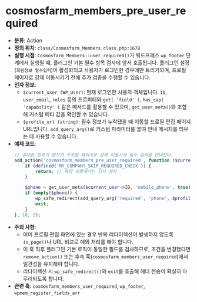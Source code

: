 ﻿# cosmosfarm_members_pre_user_required

- **분류**: Action
- **정의 위치**: `class/Cosmosfarm_Members.class.php:1678`
- **실행 시점**: `Cosmosfarm_Members::user_required()`가 워드프레스 `wp_footer` 단계에서 실행될 때, 플러그인 기본 필수 항목 검사에 앞서 호출됩니다. 플러그인 설정(`회원정보 필수입력`)이 활성화되고 사용자가 로그인한 경우에만 트리거되며, 프로필 페이지로 강제 이동시키기 전에 추가 검증을 수행할 수 있습니다.
- **인자 정보**:
  - `$current_user (WP_User)`: 현재 로그인한 사용자 객체입니다. `ID`, `user_email`, `roles` 등의 프로퍼티와 `get( 'field' )`, `has_cap( 'capability' )` 같은 메서드를 활용할 수 있으며, `get_user_meta()`와 조합해 커스텀 메타 값을 확인할 수 있습니다.
  - `$profile_url (string)`: 필수 정보가 누락됐을 때 이동할 프로필 편집 페이지 URL입니다. `add_query_arg()`로 커스텀 파라미터를 붙여 안내 메시지를 띄우는 데 사용할 수 있습니다.
- **예제 코드**:
  ```php
  // 휴대폰 번호가 없으면 프로필 페이지로 강제 이동시켜 필수 입력을 안내한다.
  add_action('cosmosfarm_members_pre_user_required', function ($current_user, $profile_url) {
      if (defined('MY_COMPANY_SKIP_REQUIRED_CHECK')) {
          return; // 특정 상황에서는 검사 생략
      }

      $phone = get_user_meta($current_user->ID, 'mobile_phone', true);
      if (empty($phone)) {
          wp_safe_redirect(add_query_arg('required', 'phone', $profile_url));
          exit;
      }
  }, 10, 2);
  ```
- **주의 사항**:
  - 이미 프로필 편집 화면에 있는 경우 반복 리다이렉션이 발생하지 않도록 `is_page()`나 URL 비교로 예외 처리를 해야 합니다.
  - 이 훅 직후 플러그인 기본 로직이 동일한 필드를 검사하므로, 조건을 변경했다면 `remove_action()` 또는 후속 훅(`cosmosfarm_members_user_required`)에서 일관성을 유지해야 합니다.
  - 리다이렉션 시 `wp_safe_redirect()`와 `exit`를 호출해 헤더 전송이 확실히 마무리되도록 합니다.
- **관련 훅**: `cosmosfarm_members_user_required`, `wp_footer`, `wpmem_register_fields_arr`

